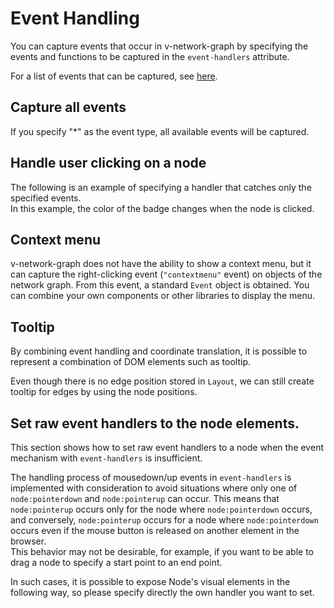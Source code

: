 # Event Handling

You can capture events that occur in v-network-graph by
specifying the events and functions to be captured in
the `event-handlers` attribute.

For a list of events that can be captured,
see [here](../reference/events.md#events-with-event-handlers).

## Capture all events

If you specify "*" as the event type, all available events will
be captured.

<demo-tabs :use-data="true">
<template v-slot:demo>
  <DemoAllEvents />
</template>
<template v-slot:source>

  <<< @/.vitepress/components/08_event/01/AllEvents.vue{11-23,32}

</template>
<template v-slot:data>

  <<< @/.vitepress/components/08_event/01/data.ts

</template>
</demo-tabs>

## Handle user clicking on a node

The following is an example of specifying a handler that catches
only the specified events.  
In this example, the color of the badge changes when the node is
clicked.

<demo-tabs :use-data="true">
<template v-slot:demo>
  <DemoBadge />
</template>
<template v-slot:source>

  <<< @/.vitepress/components/08_event/02/Badge.vue{20-25,35}

</template>
<template v-slot:data>

  <<< @/.vitepress/components/08_event/02/data.ts

</template>
</demo-tabs>

## Context menu

v-network-graph does not have the ability to show a context menu,
but it can capture the right-clicking event (`"contextmenu"` event)
on objects of the network graph.
From this event, a standard `Event` object is obtained.
You can combine your own components or other libraries to display
the menu.

<demo-tabs :use-data="true" hint="Right-click on a node, edge, or background to pop up a context menu.">
<template v-slot:demo>
  <DemoContextMenu />
</template>
<template v-slot:source>

  <<< @/.vitepress/components/08_event/03/ContextMenu.vue{56-60}

</template>
<template v-slot:data>

  <<< @/.vitepress/components/08_event/03/data.ts

</template>
</demo-tabs>

## Tooltip

By combining event handling and coordinate translation, it is possible
to represent a combination of DOM elements such as tooltip.

<demo-tabs :use-data="true" hint="Hover the mouse over a node to display a tooltip.">
<template v-slot:demo>
  <DemoNodeTooltip />
</template>
<template v-slot:source>

  <<< @/.vitepress/components/08_event/04/NodeTooltip.vue{15-40}

</template>
<template v-slot:data>

  <<< @/.vitepress/components/08_event/04/data.ts

</template>
</demo-tabs>

Even though there is no edge position stored in `Layout`,
we can still create tooltip for edges by using the node positions. 

<demo-tabs :use-data="true" hint="Hover the mouse over an edge to display a tooltip.">
<template v-slot:demo>
  <DemoEdgeTooltip />
</template>
<template v-slot:source>

  <<< @/.vitepress/components/08_event/05/EdgeTooltip.vue{14-47}

</template>
<template v-slot:data>

  <<< @/.vitepress/components/08_event/05/data.ts

</template>
</demo-tabs>


## Set raw event handlers to the node elements.

This section shows how to set raw event handlers to a node when
the event mechanism with `event-handlers` is insufficient.

The handling process of mousedown/up events in `event-handlers`
is implemented with consideration to avoid situations where only
one of `node:pointerdown` and `node:pointerup` can occur.
This means that `node:pointerup` occurs only for the node where
`node:pointerdown` occurs, and conversely, `node:pointerup` occurs
for a node where `node:pointerdown` occurs even if the mouse button
is released on another element in the browser.  
This behavior may not be desirable, for example, if you want to
be able to drag a node to specify a start point to an end point.

In such cases, it is possible to expose Node's visual elements
in the following way, so please specify directly the own handler
you want to set.

<demo-tabs :use-data="true" message="Disabled dragging of background and nodes so that mouse down/up events can be tested inside/outside the node.">
<template v-slot:demo>
  <DemoRawEvents />
</template>
<template v-slot:source>

  <<< @/.vitepress/components/08_event/06/RawEvents.vue{3,32-42}

</template>
<template v-slot:data>

  <<< @/.vitepress/components/08_event/06/data.ts

</template>
</demo-tabs>



<script setup>
import DemoAllEvents from '../.vitepress/components/08_event/01/AllEvents.vue'
import DemoBadge from '../.vitepress/components/08_event/02/Badge.vue'
import DemoContextMenu from '../.vitepress/components/08_event/03/ContextMenu.vue'
import DemoNodeTooltip from '../.vitepress/components/08_event/04/NodeTooltip.vue'
import DemoEdgeTooltip from '../.vitepress/components/08_event/05/EdgeTooltip.vue'
import DemoRawEvents from '../.vitepress/components/08_event/06/RawEvents.vue'
</script>
